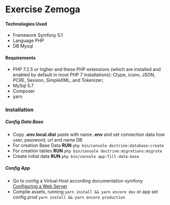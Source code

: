 # **Exercise Zemoga**

#### Technologies Used
- Framework Symfony 5.1
- Language PHP
- DB Mysql

#### Requirements
- PHP 7.2.5 or higher and these PHP extensions (which are installed and enabled by default in most PHP 7 installations): Ctype, iconv, JSON, PCRE, Session, SimpleXML, and Tokenizer;
- MySql 5.7
- Composer
- yarn

### Installation
##### Config Data Base
- Copy **.env.local.dist** paste with name **.env** and set connection data how user, password, url and name DB
- For creation Base Data **RUN** `php bin/console doctrine:database:create`
- For creation tables **RUN** `php bin/console doctrine:migrations:migrate`
- Create initial data **RUN** `php bin/console app:fill-data-base`

##### Config App
- Go to config a Virtual Host according documentation symfony [Configuring a Web Server](https://symfony.com/doc/current/setup/web_server_configuration.html)
- Compile assets, running `yarn install && yarn encore dev` or app set config prod `yarn install && yarn encore production`
